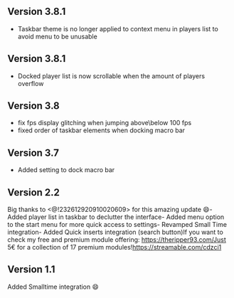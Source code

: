 ## Version 3.8.1
- Taskbar theme is no longer applied to context menu in players list to avoid menu to be unusable

## Version 3.8.1
- Docked player list is now scrollable when the amount of players overflow

## Version 3.8
- fix fps display glitching when jumping above\below 100 fps
- fixed order of taskbar elements when docking macro bar

## Version 3.7
- Added setting to dock macro bar

## Version 2.2
Big thanks to <@!232612920910020609> for this amazing update 😄- Added player list in taskbar to declutter the interface- Added menu option to the start menu for more quick access to settings- Revamped Small Time integration- Added Quick inserts integration (search button)If you want to check my free and premium module offering: https://theripper93.com/Just 5€ for a collection of 17 premium modules!https://streamable.com/cdzci1

## Version 1.1
Added Smalltime integration 😄

